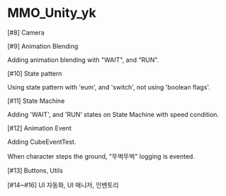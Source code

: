 # MMO_Unity_yk


[#8] Camera

[#9] Animation Blending

Adding animation blending with "WAIT", and "RUN".

[#10] State pattern

Using state pattern with 'eum', and 'switch', not using 'boolean flags'.

[#11] State Machine

Adding 'WAIT', and 'RUN' states on State Machine with speed condition.

[#12] Animation Event

Adding CubeEventTest.

When character steps the ground, "뚜벅뚜벅" logging is evented.

[#13] Buttons, Utils

[#14~#16] UI 자동화, UI 매니저, 인벤토리